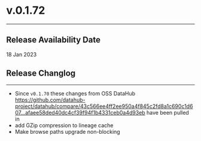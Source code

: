# v.0.1.72
---

Release Availability Date
---
18 Jan 2023


## Release Changlog
---
- Since `v0.1.70` these changes from OSS DataHub https://github.com/datahub-project/datahub/compare/43c566ee4ff2ee950a4f845c2fd8a1c690c1d607...afaee58ded40dc4cf39f94f1b4331ceb0a4d93eb have been pulled in
- add GZip compression to lineage cache
- Make browse paths upgrade non-blocking

